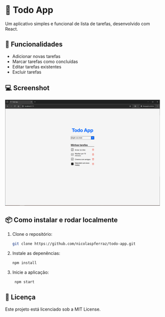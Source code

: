 # 📝 Todo App

Um aplicativo simples e funcional de lista de tarefas, desenvolvido com React.

## 🚀 Funcionalidades

- Adicionar novas tarefas
- Marcar tarefas como concluídas
- Editar tarefas existentes
- Excluir tarefas

## 💻 Screenshot

![Demonstração do aplicativo](public/demo.png)

## 📦 Como instalar e rodar localmente

1. Clone o repositório:
   ```bash
   git clone https://github.com/nicolaspferraz/todo-app.git
2. Instale as depenências:
   ```bash
   npm install
3. Inicie a aplicação:
   ```bash
    npm start
## 📄 Licença
Este projeto está licenciado sob a MIT License.
